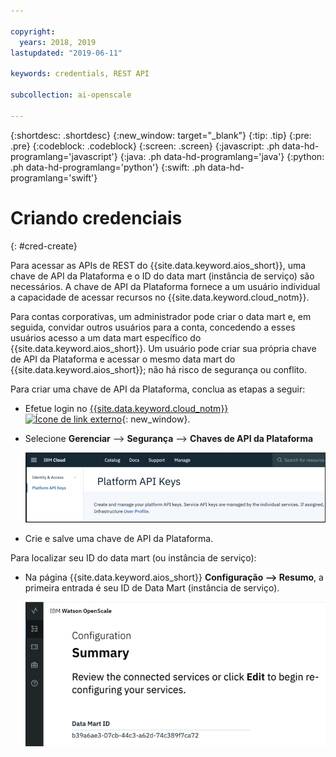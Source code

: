 ```yaml
---

copyright:
  years: 2018, 2019
lastupdated: "2019-06-11"

keywords: credentials, REST API

subcollection: ai-openscale

---
```


{:shortdesc: .shortdesc}
{:new_window: target="_blank"}
{:tip: .tip}
{:pre: .pre}
{:codeblock: .codeblock}
{:screen: .screen}
{:javascript: .ph data-hd-programlang='javascript'}
{:java: .ph data-hd-programlang='java'}
{:python: .ph data-hd-programlang='python'}
{:swift: .ph data-hd-programlang='swift'}

# Criando credenciais
{: #cred-create}

Para acessar as APIs de REST do {{site.data.keyword.aios_short}}, uma chave de API da Plataforma e o ID do data mart (instância de serviço) são necessários. A chave de API da Plataforma fornece a um usuário individual a capacidade de acessar recursos no {{site.data.keyword.cloud_notm}}.

Para contas corporativas, um administrador pode criar o data mart e, em seguida, convidar outros usuários para a conta, concedendo a esses usuários acesso a um data mart específico do {{site.data.keyword.aios_short}}. Um usuário pode criar sua própria chave de API da Plataforma e acessar o mesmo data mart do {{site.data.keyword.aios_short}}; não há risco de segurança ou conflito.

Para criar uma chave de API da Plataforma, conclua as etapas a seguir:

- Efetue login no [{{site.data.keyword.cloud_notm}} ![Ícone de link externo](../../icons/launch-glyph.svg "Ícone de link externo")](https://{DomainName}){: new_window}.

- Selecione **Gerenciar** --> **Segurança** --> **Chaves de API da Plataforma**

    ![Chaves de API da Plataforma](images/cred-api-key.png)

- Crie e salve uma chave de API da Plataforma.

Para localizar seu ID do data mart (ou instância de serviço):

- Na página {{site.data.keyword.aios_short}} **Configuração --> Resumo**, a primeira entrada é seu ID de Data Mart (instância de serviço).

    ![ID do Data Mart](images/data-mart-id.png)
